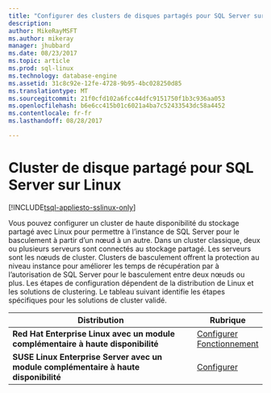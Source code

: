 ```yaml
---
title: "Configurer des clusters de disques partagés pour SQL Server sur Linux | Documents Microsoft"
description: 
author: MikeRayMSFT
ms.author: mikeray
manager: jhubbard
ms.date: 08/23/2017
ms.topic: article
ms.prod: sql-linux
ms.technology: database-engine
ms.assetid: 31c8c92e-12fe-4728-9b95-4bc028250d85
ms.translationtype: MT
ms.sourcegitcommit: 21f0cfd102a6fcc44dfc9151750f1b3c936aa053
ms.openlocfilehash: b6e6cc415b01c6021a4ba7c52433543dc58a4452
ms.contentlocale: fr-fr
ms.lasthandoff: 08/28/2017

---
```

# <a name="shared-disk-cluster-for-sql-server-on-linux"></a>Cluster de disque partagé pour SQL Server sur Linux

[!INCLUDE[tsql-appliesto-sslinux-only](../includes/tsql-appliesto-sslinux-only.md)]

Vous pouvez configurer un cluster de haute disponibilité du stockage partagé avec Linux pour permettre à l’instance de SQL Server pour le basculement à partir d’un nœud à un autre. Dans un cluster classique, deux ou plusieurs serveurs sont connectés au stockage partagé. Les serveurs sont les nœuds de cluster. Clusters de basculement offrent la protection au niveau instance pour améliorer les temps de récupération par à l’autorisation de SQL Server pour le basculement entre deux nœuds ou plus. Les étapes de configuration dépendent de la distribution de Linux et les solutions de clustering. Le tableau suivant identifie les étapes spécifiques pour les solutions de cluster validé.  

|Distribution |Rubrique 
|----- |-----
|**Red Hat Enterprise Linux avec un module complémentaire à haute disponibilité** |[Configurer](sql-server-linux-shared-disk-cluster-red-hat-7-configure.md)<br/>[Fonctionnement](sql-server-linux-shared-disk-cluster-red-hat-7-operate.md)
|**SUSE Linux Enterprise Server avec un module complémentaire à haute disponibilité** |[Configurer](sql-server-linux-shared-disk-cluster-sles-configure.md)

